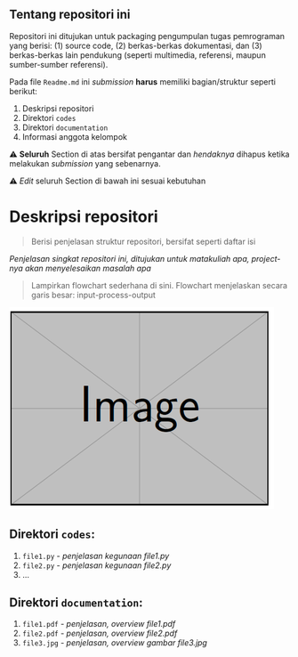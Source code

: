 Tentang repositori ini
---
Repositori ini ditujukan untuk packaging pengumpulan tugas pemrograman yang berisi: (1) source code, (2) berkas-berkas dokumentasi, dan (3) berkas-berkas lain pendukung (seperti multimedia, referensi, maupun sumber-sumber referensi).

Pada file `Readme.md` ini *submission* **harus** memiliki bagian/struktur seperti berikut:
1. Deskripsi repositori
2. Direktori `codes`
3. Direktori `documentation`
4. Informasi anggota kelompok

:warning: **Seluruh** Section di atas bersifat pengantar dan *hendaknya* dihapus ketika melakukan *submission* yang sebenarnya. 

:warning: *Edit* seluruh Section di bawah ini sesuai kebutuhan

# Deskripsi repositori
 > Berisi penjelasan struktur repositori, bersifat seperti daftar isi

*Penjelasan singkat repositori ini, ditujukan untuk matakuliah apa, project-nya akan menyelesaikan masalah apa*

 > Lampirkan flowchart sederhana di sini. Flowchart menjelaskan secara garis besar: input-process-output

![flowchart](images/dummy-img.png)

## Direktori `codes`:
1. `file1.py` - *penjelasan kegunaan file1.py*
2. `file2.py` - *penjelasan kegunaan file2.py*
3. ...

## Direktori `documentation`:
1. `file1.pdf` - *penjelasan, overview file1.pdf*
2. `file2.pdf` - *penjelasan, overview file2.pdf*
3. `file3.jpg` - *penjelasan, overview gambar file3.jpg*